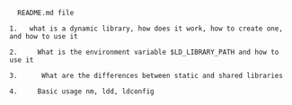       README.md file

    1.   what is a dynamic library, how does it work, how to create one, and how to use it

    2.     What is the environment variable $LD_LIBRARY_PATH and how to use it

    3.      What are the differences between static and shared libraries

    4.     Basic usage nm, ldd, ldconfig
